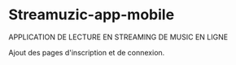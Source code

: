 # Streamuzic-app-mobile
APPLICATION DE LECTURE EN STREAMING DE MUSIC EN LIGNE

Ajout des pages d'inscription et de connexion.
